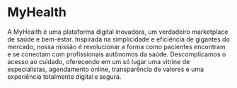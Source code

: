 # MyHealth
A MyHealth é uma plataforma digital inovadora, um verdadeiro marketplace de saúde e bem-estar. Inspirada na simplicidade e eficiência de gigantes do mercado, nossa missão é revolucionar a forma como pacientes encontram e se conectam com profissionais autônomos da saúde. Descomplicamos o acesso ao cuidado, oferecendo em um só lugar uma vitrine de especialistas, agendamento online, transparência de valores e uma experiência totalmente digital e segura. 
